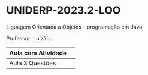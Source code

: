 # UNIDERP-2023.2-LOO
Liguagem Orientada a Objetos - programação em Java

Professor: Luizão

|Aula com Atividade||
|-|-|
|Aula 3 Questões|
